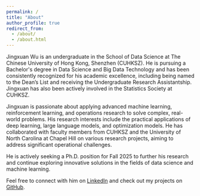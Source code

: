 ```yaml
---
permalink: /
title: "About"
author_profile: true
redirect_from: 
  - /about/
  - /about.html
---
```


Jingxuan Wu is an undergraduate in the School of Data Science at The Chinese University of Hong Kong, Shenzhen (CUHKSZ). He is pursuing a Bachelor's degree in Data Science and Big Data Technology and has been consistently recognized for his academic excellence, including being named to the Dean’s List and receiving the Undergraduate Research Assistantship. Jingxuan has also been actively involved in the Statistics Society at CUHKSZ.

Jingxuan is passionate about applying advanced machine learning, reinforcement learning, and operations research to solve complex, real-world problems. His research interests include the practical applications of deep learning, large language models, and optimization models. He has collaborated with faculty members from CUHKSZ and the University of North Carolina at Chapel Hill on various research projects, aiming to address significant operational challenges.

He is actively seeking a Ph.D. position for Fall 2025 to further his research and continue exploring innovative solutions in the fields of data science and machine learning.

Feel free to connect with him on [LinkedIn](https://www.linkedin.com/in/jingxuan-wu-877397287/) and check out my projects on [GitHub](http://github.com/Johnny221B).

